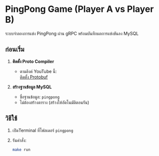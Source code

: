 # PingPong Game (Player A vs Player B)

ระบบจำลองการแข่ง PingPong ผ่าน gRPC พร้อมบันทึกผลการแข่งขันลง MySQL

## ก่อนเริ่ม

1. **ติดตั้ง Proto Compiler**
   - ตามลิงค์ YouTube นี้:  
     [ติดตั้ง Protobuf](https://www.youtube.com/watch?v=ES_GI-lmhEU)

2. **สร้างฐานข้อมูล MySQL**
   - ชื่อฐานข้อมูล: `pingpong`
   - ไม่ต้องสร้างตาราง (สร้างให้อัตโนมัติตอนรัน)

## วิธีใช้

1. เปิดTerminal ที่โฟลเดอร์ `pingpong`
2. รันคำสั่ง:

   ```bash
   make run
